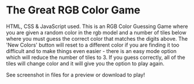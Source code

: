 # The Great RGB Color Game
HTML, CSS & JavaScript used. This is an RGB Color Guessing Game where you are given a random color in the rgb model and a number of tiles below where you must guess the correct color that matches the digits above. The 'New Colors' button will reset to a different color if you are finding it too difficult and to make things even easier - there is an easy mode option which will reduce the number of tiles to 3. If you guess correctly, all of the tiles will change color and it will give you the option to play again.

See screenshot in files for a preview or download to play!
